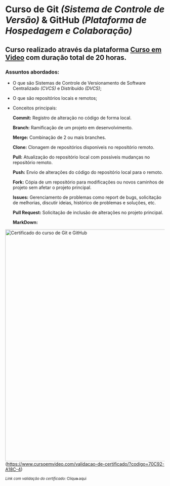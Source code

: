 # **Curso de Git** *(Sistema de Controle de Versão)* **& GitHub** *(Plataforma de Hospedagem e Colaboração)*
## Curso realizado através da plataforma [Curso em Video](https://www.cursoemvideo.com/) com duração total de 20 horas.

### Assuntos abordados:

* O que são Sistemas de Controle de Versionamento de Software Centralizado *(CVCS)* e Distribuído *(DVCS)*;
* O que são repositórios locais e remotos;
* Conceitos principais:
  
  **Commit:** Registro de alteração no código de forma local.

  **Branch:** Ramificação de um projeto em desenvolvimento.
  
  **Merge:** Combinação de 2 ou mais branches.

  **Clone:** Clonagem de repositórios disponíveis no repositório remoto.

  **Pull:** Atualização do repositório local com possíveis mudanças no repositório remoto.

  **Push:** Envio de alterações do código do repositório local para o remoto.

  **Fork:** Cópia de um repositório para modificações ou novos caminhos de projeto sem afetar o projeto principal.

  **Issues:** Gerenciamento de problemas como report de bugs, solicitação de melhorias, discutir ideias, histórico de problemas e soluções, etc.

  **Pull Request:** Solicitação de inclusão de alterações no projeto principal.
  
  **MarkDown:**

  

<img width="947" height="732" alt="Certificado do curso de Git e GitHub" src="https://github.com/user-attachments/assets/03948e88-63bd-418d-bea0-f6c31b15687b"/>(https://www.cursoemvideo.com/validacao-de-certificado/?codigo=70C92-A18C-4)

<sub>*Link com validação do certificado:* </sub> [<sub>Clique aqui</sub>](https://www.cursoemvideo.com/validacao-de-certificado/?codigo=70C92-A18C-4)
